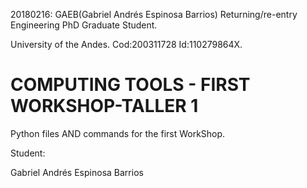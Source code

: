 <!--- 20180216AnswersFirstWorkShopTaller first feedback  -->
20180216: GAEB(Gabriel Andrés Espinosa Barrios) Returning/re-entry Engineering PhD Graduate Student.

University of the Andes. Cod:200311728 Id:110279864X.
#  COMPUTING TOOLS - FIRST WORKSHOP-TALLER 1 
Python files AND commands for the first WorkShop.

Student:

Gabriel Andrés Espinosa Barrios

